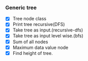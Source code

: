 ### Generic tree
* [x] Tree node class
* [x] Print tree recursive(DFS)
* [x] Take tree as input.(recursive-dfs)
* [x] Take tree as input level wise.(bfs)
* [x] Sum of all nodes  
* [x] Maximum data value node
* [x] Find height of tree.